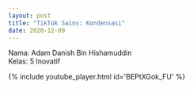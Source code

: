 ```yaml
---
layout: post
title: "TikTok Sains: Kondensasi"
date: 2020-12-09
---
```


Nama: Adam Danish Bin Hishamuddin
<br />
Kelas: 5 Inovatif

{% include youtube_player.html id='BEPtXGok_FU' %}
